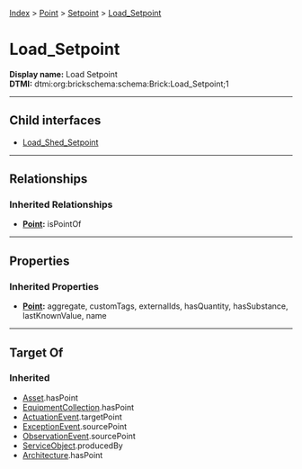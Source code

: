 [Index](../../../index.md) > [Point](../../Point.md) > [Setpoint](../Setpoint.md) > [Load_Setpoint](#)
# Load_Setpoint

**Display name:** Load Setpoint<br />
**DTMI:** dtmi:org:brickschema:schema:Brick:Load_Setpoint;1

---

## Child interfaces
* [Load_Shed_Setpoint](Load_Shed_Setpoint/Load_Shed_Setpoint.md)

---

## Relationships

### Inherited Relationships
* **[Point](../../Point.md):** isPointOf

---

## Properties

### Inherited Properties
* **[Point](../../Point.md):** aggregate, customTags, externalIds, hasQuantity, hasSubstance, lastKnownValue, name

---

## Target Of
### Inherited
* [Asset](../../../Asset/Asset.md).hasPoint
* [EquipmentCollection](../../../Collection/EquipmentCollection.md).hasPoint
* [ActuationEvent](../../../Event/PointEvent/ActuationEvent.md).targetPoint
* [ExceptionEvent](../../../Event/PointEvent/ExceptionEvent.md).sourcePoint
* [ObservationEvent](../../../Event/PointEvent/ObservationEvent.md).sourcePoint
* [ServiceObject](../../../Information/ServiceObject/ServiceObject.md).producedBy
* [Architecture](../../../Space/Architecture/Architecture.md).hasPoint
